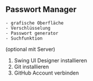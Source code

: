 Passwort Manager
---
```
- grafische Oberfläche
- Verschlüsselung
- Passwort generator
- Suchfunktion
```

(optional mit Server)

1. Swing UI Designer installieren
2. Git installieren
3. GitHub Account verbinden
